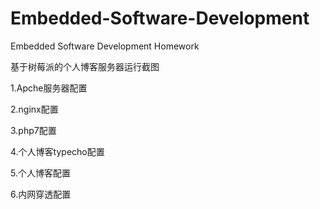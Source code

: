 # Embedded-Software-Development
Embedded Software Development Homework

基于树莓派的个人博客服务器运行截图

1.Apche服务器配置

2.nginx配置

3.php7配置

4.个人博客typecho配置

5.个人博客配置

6.内网穿透配置
 

